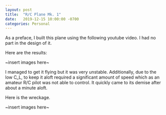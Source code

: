 ```yaml
---
layout: post
title:  "R/C Plane Mk. 1"
date:   2019-12-15 10:00:00 -0700
categories: Personal
---
```


As a preface, I built this plane using the following youtube video. I had no part in the design of it.

Here are the results:


~insert images here~


I managed to get it flying but it was very unstable. Additionally, due to the low C_L, to keep it aloft required a significant amount of speed which as an amateur R/C pilot was not able to control. It quickly came to its demise after about a minute aloft.

Here is the wreckage.

~insert images here~